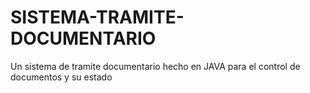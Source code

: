 # SISTEMA-TRAMITE-DOCUMENTARIO
 Un sistema de tramite documentario hecho en JAVA para el control de documentos y su estado
